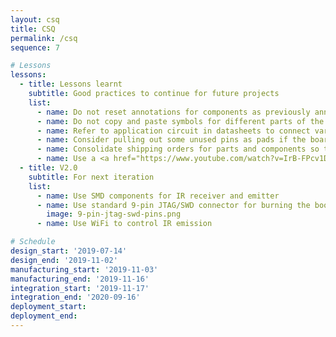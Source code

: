 ```yaml
---
layout: csq
title: CSQ
permalink: /csq
sequence: 7

# Lessons
lessons:
  - title: Lessons learnt
    subtitle: Good practices to continue for future projects
    list:
      - name: Do not reset annotations for components as previously annotated components might have already been associated with BOM
      - name: Do not copy and paste symbols for different parts of the schematic as they might copy over other field values
      - name: Refer to application circuit in datasheets to connect various passives
      - name: Consider pulling out some unused pins as pads if the board is to be used for future development and iteration E.g. <a href="https://www.pjrc.com/store/teensy36b.jpg">Teensy</a>
      - name: Consolidate shipping orders for parts and components so that fewer deliveries are made
      - name: Use a <a href="https://www.youtube.com/watch?v=IrB-FPcv1Dc">p-channel MOSFET for reverse polarity circuit protection</a>
  - title: V2.0
    subtitle: For next iteration
    list:
      - name: Use SMD components for IR receiver and emitter
      - name: Use standard 9-pin JTAG/SWD connector for burning the bootloader
        image: 9-pin-jtag-swd-pins.png
      - name: Use WiFi to control IR emission

# Schedule
design_start: '2019-07-14'
design_end: '2019-11-02'
manufacturing_start: '2019-11-03'
manufacturing_end: '2019-11-16'
integration_start: '2019-11-17'
integration_end: '2020-09-16'
deployment_start:
deployment_end:
---
```

